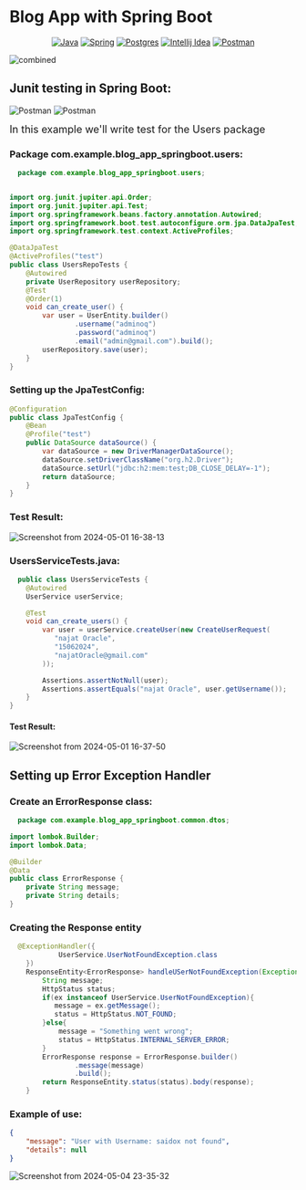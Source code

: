 # Blog App with Spring Boot

<div align="center">

[![Java](https://img.shields.io/badge/Java-ED8B00?style=for-the-badge&logo=openjdk&logoColor=white)](Link)
[![Spring](https://img.shields.io/badge/Spring-6DB33F?style=for-the-badge&logo=spring&logoColor=white)](Link)
[![Postgres](https://img.shields.io/badge/PostgreSQL-316192?style=for-the-badge&logo=postgresql&logoColor=white)](Link)
[![Intellij Idea](https://img.shields.io/badge/IntelliJ_IDEA-000000.svg?style=for-the-badge&logo=intellij-idea&logoColor=white)](Link)
[![Postman](https://img.shields.io/badge/Postman-FF6C37?style=for-the-badge&logo=postman&logoColor=white)](Link)
</div>


![combined](https://github.com/Marouane-Elgoumiri/Blog_App_SpringBoot/assets/96888594/51f3c7a0-a153-4d22-8d40-48edcdc809a6)

## Junit testing in Spring Boot:

![Postman](https://img.shields.io/badge/Testing%20Library-E33332.svg?style=for-the-badge&logo=Testing-Library&logoColor=white)
![Postman](https://img.shields.io/badge/JUnit5-25A162.svg?style=for-the-badge&logo=JUnit5&logoColor=white)

<span style="font-size: large">In this example we'll write test for the Users package</span>
### Package com.example.blog_app_springboot.users:

```java
  package com.example.blog_app_springboot.users;


import org.junit.jupiter.api.Order;
import org.junit.jupiter.api.Test;
import org.springframework.beans.factory.annotation.Autowired;
import org.springframework.boot.test.autoconfigure.orm.jpa.DataJpaTest;
import org.springframework.test.context.ActiveProfiles;

@DataJpaTest
@ActiveProfiles("test")
public class UsersRepoTests {
    @Autowired
    private UserRepository userRepository;
    @Test
    @Order(1)
    void can_create_user() {
        var user = UserEntity.builder()
                .username("adminoq")
                .password("adminoq")
                .email("admin@gmail.com").build();
        userRepository.save(user);
    }
}

```

### Setting up the JpaTestConfig:
```java
@Configuration
public class JpaTestConfig {
    @Bean
    @Profile("test")
    public DataSource dataSource() {
        var dataSource = new DriverManagerDataSource();
        dataSource.setDriverClassName("org.h2.Driver");
        dataSource.setUrl("jdbc:h2:mem:test;DB_CLOSE_DELAY=-1");
        return dataSource;
    }
}

```
### Test Result:
![Screenshot from 2024-05-01 16-38-13](https://github.com/Marouane-Elgoumiri/Blog_App_SpringBoot/assets/96888594/2d8567aa-ef2f-4877-9b3a-cfe7014105d4)


### UsersServiceTests.java:
```java
  public class UsersServiceTests {
    @Autowired
    UserService userService;

    @Test
    void can_create_users() {
        var user = userService.createUser(new CreateUserRequest(
           "najat Oracle",
           "15062024",
           "najatOracle@gmail.com"
        ));

        Assertions.assertNotNull(user);
        Assertions.assertEquals("najat Oracle", user.getUsername());
    }
}
```
#### Test Result:
![Screenshot from 2024-05-01 16-37-50](https://github.com/Marouane-Elgoumiri/Blog_App_SpringBoot/assets/96888594/82941dde-ab08-4ab2-b390-bc2372e5e67d)

## Setting up Error Exception Handler

### Create an ErrorResponse class:

```java
  package com.example.blog_app_springboot.common.dtos;

import lombok.Builder;
import lombok.Data;

@Builder
@Data
public class ErrorResponse {
    private String message;
    private String details;
}

```
### Creating the Response entity
```java
  @ExceptionHandler({
            UserService.UserNotFoundException.class
    })
    ResponseEntity<ErrorResponse> handleUSerNotFoundException(Exception ex){
        String message;
        HttpStatus status;
        if(ex instanceof UserService.UserNotFoundException){
           message = ex.getMessage();
           status = HttpStatus.NOT_FOUND;
        }else{
            message = "Something went wrong";
            status = HttpStatus.INTERNAL_SERVER_ERROR;
        }
        ErrorResponse response = ErrorResponse.builder()
                .message(message)
                .build();
        return ResponseEntity.status(status).body(response);
    }
```

### Example of use:
```JSON
{
    "message": "User with Username: saidox not found",
    "details": null
}
```
![Screenshot from 2024-05-04 23-35-32](https://github.com/Marouane-Elgoumiri/Blog_App_SpringBoot/assets/96888594/a1272369-bee0-4513-a77b-2b8a59b4e5e4)

